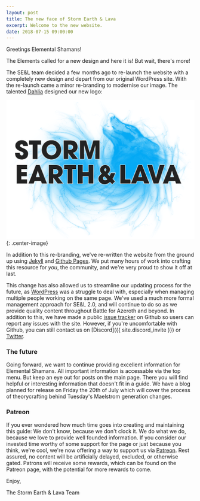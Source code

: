 ```yaml
---
layout: post
title: The new face of Storm Earth & Lava
excerpt: Welcome to the new website.
date: 2018-07-15 09:00:00
---
```

Greetings Elemental Shamans!

The Elements called for a new design and here it is! But wait, there's more!

The SE&L team decided a few months ago to re-launch the website with a completely new 
design and depart from our original WordPress site. With the re-launch came a minor re-branding
to modernise our image. The talented <a href="https://twitter.com/GamerDahlia">Dahlia</a> designed
our new logo:

![](/assets/img/logos/main.png){: .center-image}


In addition to this re-branding, we've re-written the website from the ground up using 
[Jekyll](https://jekyllrb.com/) and [Github Pages](https://pages.github.com/). We put many hours 
of work into crafting this resource for *you*, the community, and we're very proud to show it off
at last.

This change has also allowed us to streamline our updating process for the future, as 
[WordPress](https://wordpress.com/) was a struggle to deal with, especially when managing
multiple people working on the same page. We've used a much more formal management approach
for SE&L 2.0, and will continue to do so as we provide quality content throughout Battle for
Azeroth and beyond. In addition to this, we have made a public 
[issue tracker](https://github.com/stormearthandlava/stormearthandlava.github.io/issues) 
on Github so users can report any issues with the site. However, if you're uncomfortable
with Github, you can still contact us on [Discord]({{ site.discord_invite }}) or [Twitter](https://twitter.com/StormEarthLava).


### The future

Going forward, we want to continue providing excellent information for
Elemental Shamans. All important information is accessable via the top menu.
But keep an eye out for posts on the main page. There you will find helpful
or interesting information that doesn't fit in a guide. We have a blog planned
for release on Friday the 20th of July which will cover the process of theorycrafting
behind Tuesday's Maelstrom generation changes.

### Patreon

If you ever wondered how much time goes into creating and maintaining this guide:
We don't know, because we don't clock it. We do what we do, because we love
to provide well founded information. If you consider our invested time worthy
of some support for the page or just because you think, we're cool, we're now
offering a way to support us via [Patreon](https://www.patreon.com/stormearthlava).
Rest assured, no content will be artificially delayed, excluded, or otherwise
gated. Patrons will receive some rewards, which can be found on the Patreon page,
with the potential for more rewards to come.


Enjoy,

The Storm Earth & Lava Team
